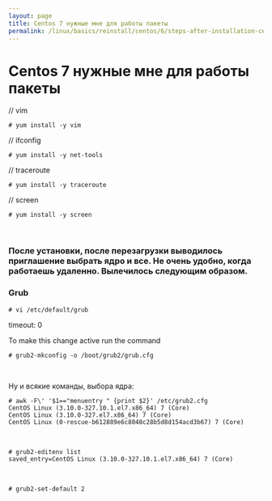 ```yaml
---
layout: page
title: Centos 7 нужные мне для работы пакеты
permalink: /linux/basics/reinstall/centos/6/steps-after-installation-centos-7x/
---
```


# Centos 7 нужные мне для работы пакеты


// vim

    # yum install -y vim


// ifconfig

    # yum install -y net-tools

// traceroute

    # yum install -y traceroute

// screen

    # yum install -y screen



<br/>

### После установки, после перезагрузки выводилось приглашение выбрать ядро и все. Не очень удобно, когда работаешь удаленно. Вылечилось следующим образом.


### Grub

    # vi /etc/default/grub

timeout: 0


To make this change active run the command

    # grub2-mkconfig -o /boot/grub2/grub.cfg


<br>

Ну и всякие команды, выбора ядра:

    # awk -F\' '$1=="menuentry " {print $2}' /etc/grub2.cfg
    CentOS Linux (3.10.0-327.10.1.el7.x86_64) 7 (Core)
    CentOS Linux (3.10.0-327.el7.x86_64) 7 (Core)
    CentOS Linux (0-rescue-b612889e6c8048c28b5d8d154acd3b67) 7 (Core)


<br/>

    # grub2-editenv list
    saved_entry=CentOS Linux (3.10.0-327.10.1.el7.x86_64) 7 (Core)

<br/>

    # grub2-set-default 2
